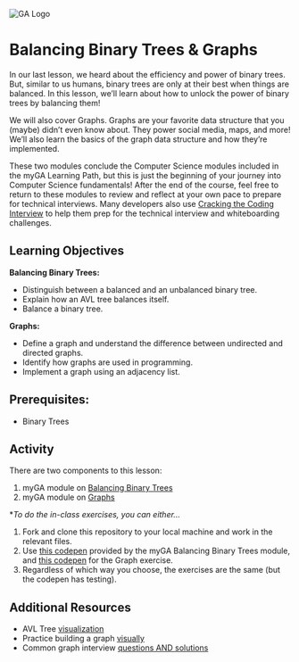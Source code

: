 ![GA Logo](https://ga-dash.s3.amazonaws.com/production/assets/logo-9f88ae6c9c3871690e33280fcf557f33.png)

# Balancing Binary Trees & Graphs

In our last lesson, we heard about the efficiency and power of binary trees. But, similar to us humans, binary trees are only at their best when things are balanced. In this lesson, we’ll learn about how to unlock the power of binary trees by balancing them!

We will also cover Graphs. Graphs are your favorite data structure that you (maybe) didn’t even know about. They power social media, maps, and more! We’ll also learn the basics of the graph data structure and how they’re implemented.

These two modules conclude the Computer Science modules included in the myGA Learning Path, but this is just the beginning of your journey into Computer Science fundamentals! After the end of the course, feel free to return to these modules to review and reflect at your own pace to prepare for technical interviews. Many developers also use [Cracking the Coding Interview](http://ahmed-badawy.com/blog/wp-content/uploads/2018/10/Cracking-the-Coding-Interview-6th-Edition-189-Programming-Questions-and-Solutions.pdf) to help them prep for the technical interview and whiteboarding challenges. 

## Learning Objectives

**Balancing Binary Trees:**

- Distinguish between a balanced and an unbalanced binary tree.
- Explain how an AVL tree balances itself.
- Balance a binary tree.

**Graphs:**

- Define a graph and understand the difference between undirected and directed graphs.
- Identify how graphs are used in programming.
- Implement a graph using an adjacency list.

## Prerequisites: 
* Binary Trees

## Activity

There are two components to this lesson: 
1. myGA module on [Balancing Binary Trees](https://my.generalassemb.ly/activities/263)
2. myGA module on [Graphs](https://my.generalassemb.ly/activities/403)

**To do the in-class exercises, you can either...* 

1. Fork and clone this repository to your local machine and work in the relevant files.
1. Use [this codepen](https://codepen.io/GAmarketing/pen/bZGMaQ?editors=0010#0) provided by the myGA Balancing Binary Trees module, and [this codepen](https://codepen.io/GAmarketing/pen/JzjvvE?editors=0010#0) for the Graph exercise.
1. Regardless of which way you choose, the exercises are the same (but the codepen has testing).

## Additional Resources
- AVL Tree [visualization](https://www.cs.usfca.edu/~galles/visualization/AVLtree.html)
- Practice building a graph [visually](https://visualgo.net/en/graphds?slide=1)
- Common graph interview [questions AND solutions](https://medium.com/@codingfreak/graph-data-structure-interview-questions-and-practice-problems-22d5cd488855)
